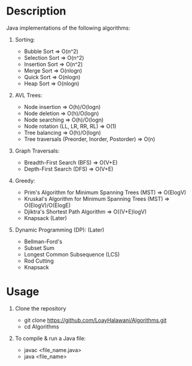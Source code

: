 # Description

Java implementations of the following algorithms:

1. Sorting:
	- Bubble Sort => O(n^2)
	- Selection Sort => O(n^2)
	- Insertion Sort => O(n^2)
	- Merge Sort => O(nlogn)
	- Quick Sort => O(nlogn)
	- Heap Sort => O(nlogn)

2. AVL Trees:
	- Node insertion => O(h)/O(logn)
	- Node deletion => O(h)/O(logn)
	- Node searching => O(h)/O(logn)
	- Node rotation (LL, LR, RR, RL) => O(1)
	- Tree balancing => O(h)/O(logn)
	- Tree traversals (Preorder, Inorder, Postorder) => O(n)

3. Graph Traversals:
	- Breadth-First Search (BFS) => O(V+E)
	- Depth-First Search (DFS) => O(V+E)

4. Greedy:
	- Prim's Algorithm for Minimum Spanning Trees (MST) => O(ElogV)
	- Kruskal's Algorithm for Minimum Spanning Trees (MST) => O(ElogV)/O(ElogE)
	- Djiktra's Shortest Path Algorithm => O((V+E)logV)
	- Knapsack (Later)

5. Dynamic Programming (DP): (Later)
	- Bellman-Ford's
	- Subset Sum
	- Longest Common Subsequence (LCS)
	- Rod Cutting
	- Knapsack

# Usage

1. Clone the repository
	- git clone https://github.com/LoayHalawani/Algorithms.git
	- cd Algorithms

2. To compile & run a Java file:
	- javac <file_name.java>
	- java <file_name>

